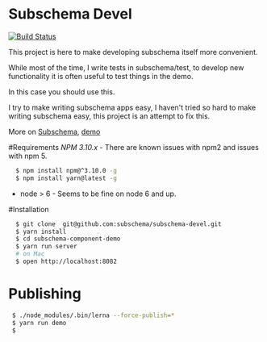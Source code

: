 Subschema Devel
===
[![Build Status](https://travis-ci.org/subschema/subschema-devel.svg?branch=master)](https://travis-ci.org/subschema/subschema-devel)

This project is here to make developing subschema itself more convenient.   

While most of the time, I write tests in subschema/test, to develop new
functionality it is often useful to test things in the demo. 

In this case you should use this.

I try to make writing subschema apps easy, I haven't tried so hard to make
writing subschema easy, this project is an attempt to fix this.

More on [Subschema](https://github.com/subschema/subschema), [demo](https://subschema.github.io/subschema)

#Requirements
*NPM 3.10.x* - There are known issues with npm2 and issues with npm 5.
```sh
  $ npm install npm@^3.10.0 -g
  $ npm install yarn@latest -g
```
* node > 6 - Seems to be fine on node 6 and up.

#Installation
```sh
  $ git clone  git@github.com:subschema/subschema-devel.git
  $ yarn install
  $ cd subschema-component-demo
  $ yarn run server
  # on Mac
  $ open http://localhost:8082
```
# Publishing
```sh
 $ ./node_modules/.bin/lerna --force-publish=*
 $ yarn run demo
 $
```
